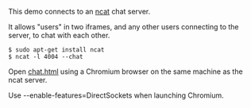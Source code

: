 
This demo connects to an [ncat](https://nmap.org/ncat/guide/index.html) chat server.

It allows "users" in two iframes, and any other users connecting to the server, to chat with each other.

```
$ sudo apt-get install ncat
$ ncat -l 4004 --chat
```

Open [chat.html](chat.html) using a Chromium browser on the same machine as the ncat server.

Use --enable-features=DirectSockets when launching Chromium.
